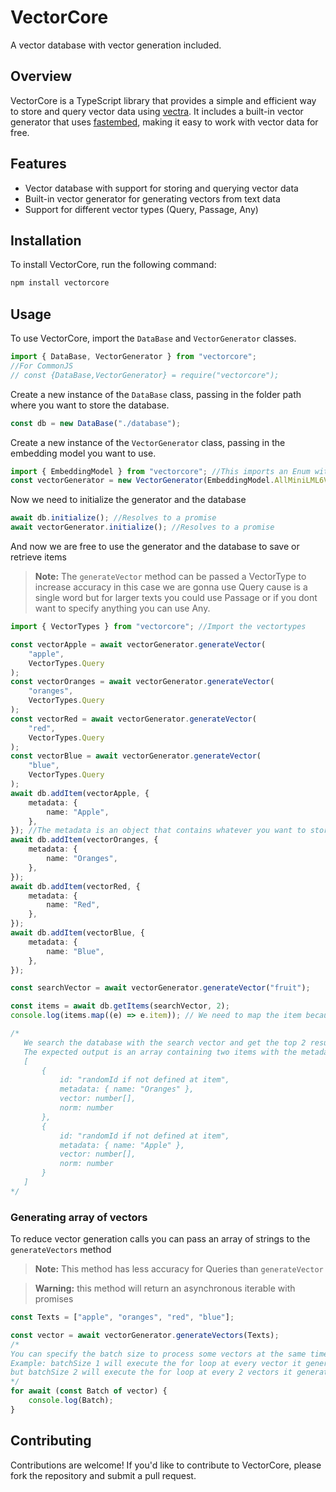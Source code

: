 # VectorCore

A vector database with vector generation included.

## Overview

VectorCore is a TypeScript library that provides a simple and efficient way to store and query vector data using [vectra](https://www.npmjs.com/package/vectra). It includes a built-in vector generator that uses [fastembed](https://www.npmjs.com/package/fastembed), making it easy to work with vector data for free.

## Features

- Vector database with support for storing and querying vector data
- Built-in vector generator for generating vectors from text data
- Support for different vector types (Query, Passage, Any)

## Installation

To install VectorCore, run the following command:

```bash
npm install vectorcore
```

## Usage

To use VectorCore, import the `DataBase` and `VectorGenerator` classes.

```typescript
import { DataBase, VectorGenerator } from "vectorcore";
//For CommonJS
// const {DataBase,VectorGenerator} = require("vectorcore");
```

Create a new instance of the `DataBase` class, passing in the folder path where you want to store the database.

```typescript
const db = new DataBase("./database");
```

Create a new instance of the `VectorGenerator` class, passing in the embedding model you want to use.

```typescript
import { EmbeddingModel } from "vectorcore"; //This imports an Enum with all the possible embedding models
const vectorGenerator = new VectorGenerator(EmbeddingModel.AllMiniLML6V2);
```

Now we need to initialize the generator and the database

```typescript
await db.initialize(); //Resolves to a promise
await vectorGenerator.initialize(); //Resolves to a promise
```

And now we are free to use the generator and the database to save or retrieve items

> **Note:** The `generateVector` method can be passed a VectorType to increase accuracy in this case we are gonna use Query cause is a single word but for larger texts you could use Passage or if you dont want to specify anything you can use Any.

```typescript
import { VectorTypes } from "vectorcore"; //Import the vectortypes

const vectorApple = await vectorGenerator.generateVector(
	"apple",
	VectorTypes.Query
);
const vectorOranges = await vectorGenerator.generateVector(
	"oranges",
	VectorTypes.Query
);
const vectorRed = await vectorGenerator.generateVector(
	"red",
	VectorTypes.Query
);
const vectorBlue = await vectorGenerator.generateVector(
	"blue",
	VectorTypes.Query
);
await db.addItem(vectorApple, {
	metadata: {
		name: "Apple",
	},
}); //The metadata is an object that contains whatever you want to store like name,descriptions or anything else
await db.addItem(vectorOranges, {
	metadata: {
		name: "Oranges",
	},
});
await db.addItem(vectorRed, {
	metadata: {
		name: "Red",
	},
});
await db.addItem(vectorBlue, {
	metadata: {
		name: "Blue",
	},
});

const searchVector = await vectorGenerator.generateVector("fruit");

const items = await db.getItems(searchVector, 2);
console.log(items.map((e) => e.item)); // We need to map the item because the returned object has {item: Item, score: number}. Score is used to sort the results.

/*
   We search the database with the search vector and get the top 2 results.
   The expected output is an array containing two items with the metadata:
   [
       {
           id: "randomId if not defined at item",
           metadata: { name: "Oranges" },
           vector: number[],
           norm: number
       },
       {
           id: "randomId if not defined at item",
           metadata: { name: "Apple" },
           vector: number[],
           norm: number
       }
   ]
*/
```

### Generating array of vectors

To reduce vector generation calls you can pass an array of strings to the `generateVectors` method

> **Note:** This method has less accuracy for Queries than `generateVector`

> **Warning:** this method will return an asynchronous iterable with promises

```typescript
const Texts = ["apple", "oranges", "red", "blue"];

const vector = await vectorGenerator.generateVectors(Texts);
/*
You can specify the batch size to process some vectors at the same time the vectors are generating
Example: batchSize 1 will execute the for loop at every vector it generates
but batchSize 2 will execute the for loop at every 2 vectors it generates
*/
for await (const Batch of vector) {
	console.log(Batch);
}
```

## Contributing

Contributions are welcome! If you'd like to contribute to VectorCore, please fork the repository and submit a pull request.
